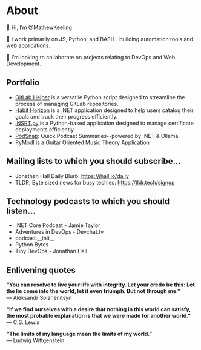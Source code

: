 # About
👋 Hi, I’m @MathewKeeling

🌱 I work primarily on JS, Python, and BASH--building automation tools and web applications.

💞️ I’m looking to collaborate on projects relating to DevOps and Web Development.

## Portfolio
  * [GitLab Helper](https://github.com/MathewKeeling/Gitlab-Helper) is a versatile Python script designed to streamline the process of managing GitLab repositories.
  * [Habit Horizon](https://github.com/MathewKeeling/Habit-Horizon) is a .NET application designed to help users catalog their goals and track their progress efficiently.
  * [INSRT.py](https://github.com/MathewKeeling/INSRT.py) is a Python-based application designed to manage certificate deployments efficiently.
  * [PodSnap](https://github.com/MathewKeeling/PodSnap): Quick Podcast Summaries--powered by .NET & Ollama.
  * [PyModl](https://github.com/MathewKeeling/GuitarModes) is a Guitar Oriented Music Theory Application

## Mailing lists to which you should subscribe...
* Jonathan Hall Daily Blurb: https://jhall.io/daily
* TLDR; Byte sized news for busy techies: https://tldr.tech/signup

## Technology podcasts to which you should listen...
* .NET Core Podcast - Jamie Taylor
* Adventures in DevOps - Devchat.tv
* podcast.\_\_init\_\_
* Python Bytes
* Tiny DevOps - Jonathan Hall

## Enlivening quotes
**“You can resolve to live your life with integrity. Let your credo be this: Let the lie come into the world, let it even triumph. But not through me.”** \
― Aleksandr Solzhenitsyn

**“If we find ourselves with a desire that nothing in this world can satisfy, the most probable explanation is that we were made for another world.”** \
― C.S. Lewis

**“The limits of my language mean the limits of my world.”** \
― Ludwig Wittgenstein
